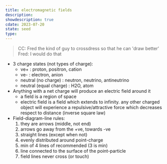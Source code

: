 ```yaml
---
title: electromagnetic fields
description: 
showdescription: true
cdate: 2023-07-20
state: seed
type: 
---
```


> CC: Fred the kind of guy to crossdress so that he can 'draw better'  
> Fred: I would do that 

- 3 charge states (not types of charge):
    - ve+ : proton, positron, cation
    - ve- : electron, anion
    - neutral (no charge) : neutron, neutrino, antineutrino
    - neutral (equal charge) : H2O, atom
- Anything with a net charge will produce an electric field around it
    - a field is a region of space
    - electric field is a field which extends to infinity. any other charged object will experience a repulsive/attractive force which decreases respect to distance (inverse square law)
- Field-diagram-line rules:
    1. they are arrows (middle, not end)
    2. arrows go away from the +ve, towards -ve
    3. straight lines (except when not)
    4. evenly distributed around point-charge
    5. min of 4 lines of recommended (3 is min)
    6. line connected to the surface of the point-particle
    7. field lines never cross (or touch)
